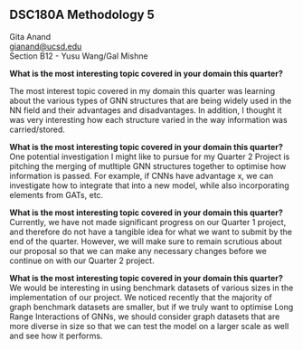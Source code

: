 ## DSC180A Methodology 5  
Gita Anand  
gianand@ucsd.edu  
Section B12 - Yusu Wang/Gal Mishne

**What is the most interesting topic covered in your domain this quarter?**

The most interest topic covered in my domain this quarter was learning 
about the various types of GNN structures that are being widely used in 
the NN field and their advantages and disadvantages. In addition, I 
thought it was very interesting how each structure varied in the way 
information was carried/stored.

**What is the most interesting topic covered in your domain this quarter?**
One potential investigation I might like to pursue for my Quarter 2 
Project is pitching the merging of mutltiple GNN structures together to 
optimise how information is passed. For example, if CNNs have advantage x, 
we can investigate how to integrate that into a new model, while also 
incorporating elements from GATs, etc.

**What is the most interesting topic covered in your domain this quarter?**
Currently, we have not made significant progress on our Quarter 1 project, 
and therefore do not have a tangible idea for what we want to submit by 
the end of the quarter. However, we will make sure to remain scrutious 
about our proposal so that we can make any necessary changes before we 
continue on with our Quarter 2 project.

**What is the most interesting topic covered in your domain this quarter?**
We would be interesting in using benchmark datasets of various sizes in 
the implementation of our project. We noticed recently that the majority 
of graph benchmark datasets are smaller, but if we truly want to optimise 
Long Range Interactions of GNNs, we should consider graph datasets that 
are more diverse in size so that we can test the model on a larger scale 
as well and see how it performs.
